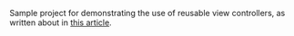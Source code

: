 Sample project for demonstrating the use of reusable view controllers, as written about in [this article](https://medium.com/@LucasWKuipers/building-a-reusable-uiviewcontroller-a-k-a-one-vc-to-rule-them-all-32a650aede5).
